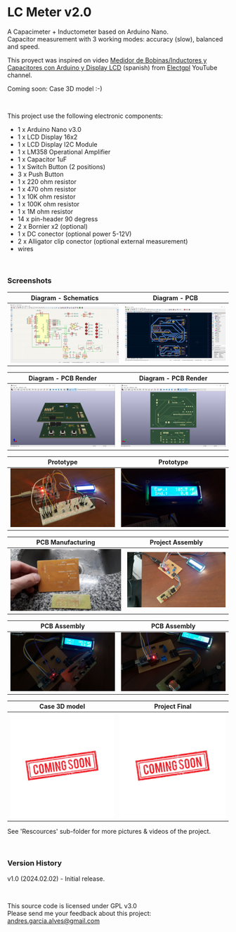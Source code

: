 # LC Meter v2.0

A Capacimeter + Inductometer based on Arduino Nano.  
Capacitor measurement with 3 working modes: accuracy (slow), balanced and speed.

This proyect was inspired on video [Medidor de Bobinas/Inductores y Capacitores con Arduino y Display LCD](https://www.youtube.com/watch?v=hMa-AWyuxaA) (spanish) from [Electgpl](https://www.youtube.com/@electgpl) YouTube channel.

Coming soon: Case 3D model  :-)

&nbsp;

This project use the following electronic components:
- 1 x Arduino Nano v3.0
- 1 x LCD Display 16x2
- 1 x LCD Display I2C Module
- 1 x LM358 Operational Amplifier
- 1 x Capacitor 1uF
- 1 x Switch Button (2 positions)
- 3 x Push Button
- 1 x 220 ohm resistor
- 1 x 470 ohm resistor
- 1 x 10K ohm resistor
- 1 x 100K ohm resistor
- 1 x 1M ohm resistor
- 14 x pin-header 90 degress
- 2 x Bornier x2 (optional)
- 1 x DC conector (optional power 5-12V)
- 2 x Alligator clip conector (optional external measurement)
- wires


&nbsp;

### Screenshots

| Diagram - Schematics                            | Diagram - PCB                                   |
|-------------------------------------------------|-------------------------------------------------|
| ![](Resources/01-schematic-diagram.png)         | ![](Resources/02-pcb-diagram.png)               |

| Diagram - PCB Render                            | Diagram - PCB Render                            |
|-------------------------------------------------|-------------------------------------------------|
| ![](Resources/03-pcb-render-front-side.png)     | ![](Resources/04-pcb-render-back-side.png)      |

| Prototype                                       | Prototype                                       |
|-------------------------------------------------|-------------------------------------------------|
| ![](Resources/05-prototype.jpg)                 | ![](Resources/06-prototype.jpg)                 |

| PCB Manufacturing                               | Project Assembly                                |
|-------------------------------------------------|-------------------------------------------------|
| ![](Resources/08-pcb-manufacturing.jpg)         | ![](Resources/10-pcb-assembly.jpg)              |

| PCB Assembly                                    | PCB Assembly                                    |
|-------------------------------------------------|-------------------------------------------------|
| ![](Resources/11-pcb-assembly.jpg)              | ![](Resources/12-pcb-assembly.jpg)              |

| Case 3D model                                   | Project Final                                   |
|-------------------------------------------------|-------------------------------------------------|
| ![](Resources/13-case-3d-model.jpg)             | ![](Resources/14-project-final.jpg)             |

See 'Rescources' sub-folder for more pictures & videos of the project.

&nbsp;

### Version History

v1.0 (2024.02.02) - Initial release.  

&nbsp;

This source code is licensed under GPL v3.0  
Please send me your feedback about this project: andres.garcia.alves@gmail.com
